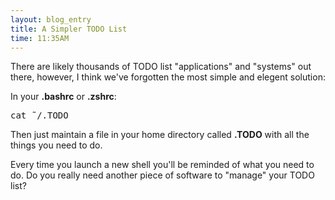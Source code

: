 ```yaml
---
layout: blog_entry 
title: A Simpler TODO List 
time: 11:35AM
---
```

There are likely thousands of TODO list "applications" and "systems" out there, however, I think we've forgotten the most simple and elegent solution:

In your **.bashrc** or **.zshrc**:
<pre class="sh_c">
cat &tilde;/.TODO
</pre>

Then just maintain a file in your home directory called **.TODO** with all the things you need to do. 

Every time you launch a new shell you'll be reminded of what you need to do. Do you really need another piece of software to "manage" your TODO list?
